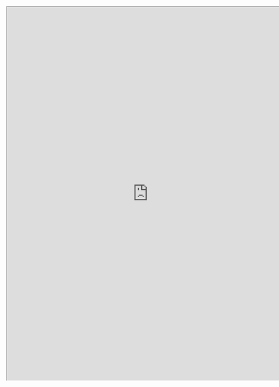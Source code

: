 <iframe src="https://nbviewer.jupyter.org/github/windmissing/programming_basics_for_ML/blob/master/jupyter/keras/preprocessing.ipynb" width="150%" height="1000"></iframe>